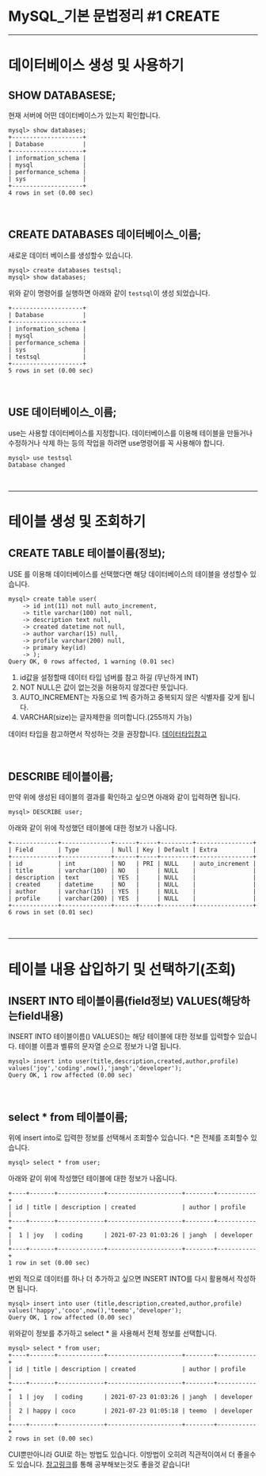 # MySQL_기본 문법정리 #1 CREATE

---

# 데이터베이스 생성 및 사용하기

## SHOW DATABASESE;

현재 서버에 어떤 데이터베이스가 있는지 확인합니다.

```
mysql> show databases;
+--------------------+
| Database           |
+--------------------+
| information_schema |
| mysql              |
| performance_schema |
| sys                |
+--------------------+
4 rows in set (0.00 sec)
```

<br />

## CREATE DATABASES 데이터베이스_이름;

새로운 데이터 베이스를 생성할수 있습니다.

```
mysql> create databases testsql;
mysql> show databases;
```

위와 같이 명령어를 실행하면 아래와 같이 `testsql`이 생성 되었습니다.

```
+--------------------+
| Database           |
+--------------------+
| information_schema |
| mysql              |
| performance_schema |
| sys                |
| testsql            |
+--------------------+
5 rows in set (0.00 sec)
```

<br />

## USE 데이터베이스_이름;

use는 사용할 데이터베이스를 지정합니다. 데이터베이스를 이용해 테이블을 만들거나 수정하거나 삭제 하는 등의 작업을 하려면 use명령어를 꼭 사용해야 합니다.

```
mysql> use testsql
Database changed
```

<br />

---

# 테이블 생성 및 조회하기

## CREATE TABLE 테이블이름(정보);

USE 를 이용해 데이터베이스를 선택했다면 해당 데이터베이스의 테이블을 생성할수 있습니다.

```
mysql> create table user(
    -> id int(11) not null auto_increment,
    -> title varchar(100) not null,
    -> description text null,
    -> created datetime not null,
    -> author varchar(15) null,
    -> profile varchar(200) null,
    -> primary key(id)
    -> );
Query OK, 0 rows affected, 1 warning (0.01 sec)
```

1. id값을 설정할때 데이터 타입 넘버를 참고 하길 (무난하게 INT)
2. NOT NULL은 값이 없는것을 허용하지 않겠다란 뜻입니다.
3. AUTO_INCREMENT는 자동으로 1씩 증가하고 중복되지 않은 식별자를 갖게 됩니다.
4. VARCHAR(size)는 글자제한을 의미합니다.(255까지 가능)  

데이터 타입을 참고하면서 작성하는 것을 권장합니다. [데이터타입참고](http://www.incodom.kr/DB_-_%EB%8D%B0%EC%9D%B4%ED%84%B0_%ED%83%80%EC%9E%85/MYSQL)

<br />

## DESCRIBE 테이블이름;

만약 위에 생성된 테이블의 결과를 확인하고 싶으면 아래와 같이 입력하면 됩니다.

```
mysql> DESCRIBE user;
```

아래와 같이 위에 작성했던 테이블에 대한 정보가 나옵니다.

```
+-------------+--------------+------+-----+---------+----------------+
| Field       | Type         | Null | Key | Default | Extra          |
+-------------+--------------+------+-----+---------+----------------+
| id          | int          | NO   | PRI | NULL    | auto_increment |
| title       | varchar(100) | NO   |     | NULL    |                |
| description | text         | YES  |     | NULL    |                |
| created     | datetime     | NO   |     | NULL    |                |
| author      | varchar(15)  | YES  |     | NULL    |                |
| profile     | varchar(200) | YES  |     | NULL    |                |
+-------------+--------------+------+-----+---------+----------------+
6 rows in set (0.01 sec)
```

<br />

---

# 테이블 내용 삽입하기 및 선택하기(조회)

## INSERT INTO 테이블이름(field정보) VALUES(해당하는field내용)

INSERT INTO 테이블이름() VALUES()는 해당 테이블에 대한 정보를 입력할수 있습니다. 테이블 이름과 벨류의 문자열 순으로 정보가 나열 됩니다.

```
mysql> insert into user(title,description,created,author,profile) 
values('joy','coding',now(),'jangh','developer');
Query OK, 1 row affected (0.00 sec)
```

<br />

## select * from 테이블이름;

위에 insert into로 입력한 정보를 선택해서 조회할수 있습니다. *은 전체를 조회할수 있습니다.

```
mysql> select * from user;
```

아래와 같이 위에 작성했던 테이블에 대한 정보가 나옵니다.

```
+----+-------+-------------+---------------------+--------+-----------+
| id | title | description | created             | author | profile   |
+----+-------+-------------+---------------------+--------+-----------+
|  1 | joy   | coding      | 2021-07-23 01:03:26 | jangh  | developer |
+----+-------+-------------+---------------------+--------+-----------+
1 row in set (0.00 sec)
```

번외 적으로 데이터를 하나 더 추가하고 싶으면 INSERT INTO를 다시 활용해서 작성하면 됩니다.

```
mysql> insert into user (title,description,created,author,profile) 
values('happy','coco',now(),'teemo','developer');
Query OK, 1 row affected (0.00 sec)
```

위와같이 정보를 추가하고 select * 을 사용해서 전체 정보를 선택합니다.

```
mysql> select * from user;
+----+-------+-------------+---------------------+--------+-----------+
| id | title | description | created             | author | profile   |
+----+-------+-------------+---------------------+--------+-----------+
|  1 | joy   | coding      | 2021-07-23 01:03:26 | jangh  | developer |
|  2 | happy | coco        | 2021-07-23 01:05:18 | teemo  | developer |
+----+-------+-------------+---------------------+--------+-----------+
2 rows in set (0.00 sec)
```

CUI뿐만아니라 GUI로 하는 방법도 있습니다. 이방법이 오히려 직관적이여서 더 좋을수도 있습니다. [참고링크](https://www.youtube.com/watch?v=vgIc4ctNFbc)를 통해 공부해보는것도 좋을것 같습니다!